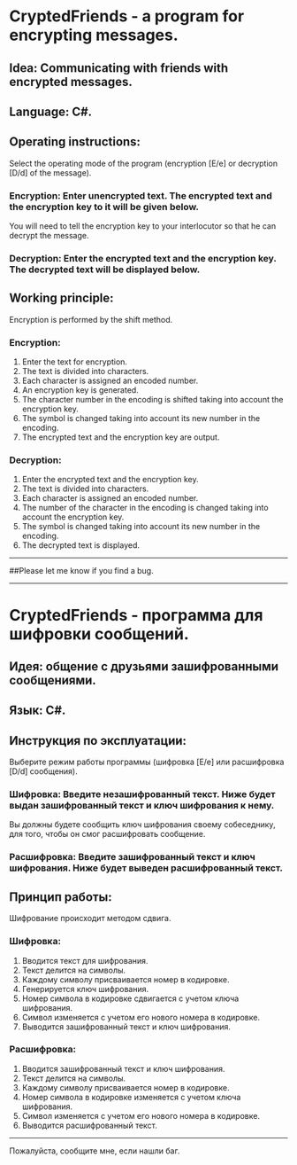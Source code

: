 # CryptedFriends - a program for encrypting messages.

## Idea: Communicating with friends with encrypted messages.

## Language: C#.

## Operating instructions:

Select the operating mode of the program (encryption [E/e] or decryption [D/d] of the message). 

### Encryption: Enter unencrypted text. The encrypted text and the encryption key to it will be given below. 
You will need to tell the encryption key to your interlocutor so that he can decrypt the message.

### Decryption: Enter the encrypted text and the encryption key. The decrypted text will be displayed below.

## Working principle:
Encryption is performed by the shift method.

### Encryption:
1. Enter the text for encryption.
2. The text is divided into characters.
3. Each character is assigned an encoded number.
4. An encryption key is generated.
5. The character number in the encoding is shifted taking into account the encryption key.
6. The symbol is changed taking into account its new number in the encoding.
7. The encrypted text and the encryption key are output.

### Decryption:
1. Enter the encrypted text and the encryption key.
2. The text is divided into characters.
3. Each character is assigned an encoded number.
4. The number of the character in the encoding is changed taking into account the encryption key.
5. The symbol is changed taking into account its new number in the encoding.
6. The decrypted text is displayed.

____
##Please let me know if you find a bug.
____


# CryptedFriends - программа для шифровки сообщений.

## Идея: общение с друзьями зашифрованными сообщениями.

## Язык: C#.

## Инструкция по эксплуатации:
 
Выберите режим работы программы (шифровка [E/e] или расшифровка [D/d] сообщения). 

### Шифровка: Введите незашифрованный текст. Ниже будет выдан зашифрованный текст и ключ шифрования к нему. 
Вы должны будете сообщить ключ шифрования своему собеседнику, для того, чтобы он смог расшифровать сообщение.

### Расшифровка: Введите зашифрованный текст и ключ шифрования. Ниже будет выведен расшифрованный текст.

## Принцип работы:
Шифрование происходит методом сдвига.

### Шифровка:
1. Вводится текст для шифрования.
2. Текст делится на символы.
3. Каждому символу присваивается номер в кодировке.
4. Генерируется ключ шифрования.
5. Номер символа в кодировке сдвигается с учетом ключа шифрования.
6. Символ изменяется с учетом его нового номера в кодировке.
7. Выводится зашифрованный текст и ключ шифрования.

### Расшифровка:
1. Вводится зашифрованный текст и ключ шифрования.
2. Текст делится на символы.
3. Каждому символу присваивается номер в кодировке.
4. Номер символа в кодировке изменяется с учетом ключа шифрования.
5. Символ изменяется с учетом его нового номера в кодировке.
6. Выводится расшифрованный текст.
 ____
 Пожалуйста, сообщите мне, если нашли баг.
